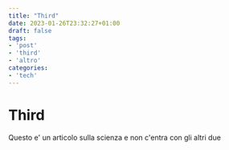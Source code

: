 ```yaml
---
title: "Third"
date: 2023-01-26T23:32:27+01:00
draft: false
tags:
- 'post'
- 'third'
- 'altro'
categories:
- 'tech'
---
```


# Third

Questo e' un articolo sulla scienza e non c'entra con gli altri due